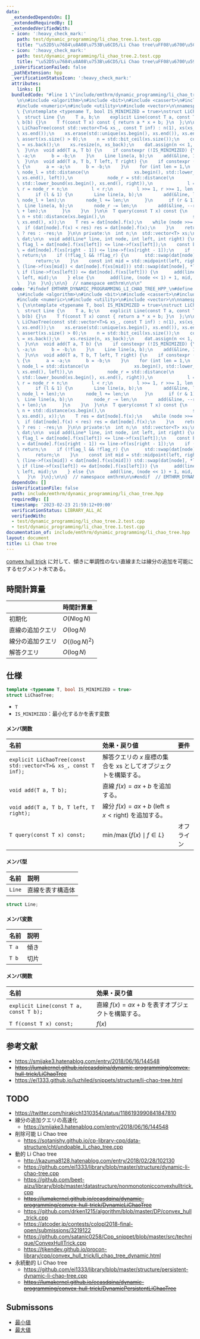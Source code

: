 ```yaml
---
data:
  _extendedDependsOn: []
  _extendedRequiredBy: []
  _extendedVerifiedWith:
  - icon: ':heavy_check_mark:'
    path: test/dynamic_programming/li_chao_tree.1.test.cpp
    title: "\u52D5\u7684\u8A08\u753B\u6CD5/Li Chao tree\uFF08\u6700\u5C0F\u5024\uFF09"
  - icon: ':heavy_check_mark:'
    path: test/dynamic_programming/li_chao_tree.2.test.cpp
    title: "\u52D5\u7684\u8A08\u753B\u6CD5/Li Chao tree\uFF08\u6700\u5927\u5024\uFF09"
  _isVerificationFailed: false
  _pathExtension: hpp
  _verificationStatusIcon: ':heavy_check_mark:'
  attributes:
    links: []
  bundledCode: "#line 1 \"include/emthrm/dynamic_programming/li_chao_tree.hpp\"\n\n\
    \n\n#include <algorithm>\n#include <bit>\n#include <cassert>\n#include <iterator>\n\
    #include <numeric>\n#include <utility>\n#include <vector>\n\nnamespace emthrm\
    \ {\n\ntemplate <typename T, bool IS_MINIMIZED = true>\nstruct LiChaoTree {\n\
    \  struct Line {\n    T a, b;\n    explicit Line(const T a, const T b) : a(a),\
    \ b(b) {}\n    T f(const T x) const { return a * x + b; }\n  };\n\n  explicit\
    \ LiChaoTree(const std::vector<T>& xs_, const T inf) : n(1), xs(xs_) {\n    std::sort(xs.begin(),\
    \ xs.end());\n    xs.erase(std::unique(xs.begin(), xs.end()), xs.end());\n   \
    \ assert(xs.size() > 0);\n    n = std::bit_ceil(xs.size());\n    const T xs_back\
    \ = xs.back();\n    xs.resize(n, xs_back);\n    dat.assign(n << 1, Line(0, inf));\n\
    \  }\n\n  void add(T a, T b) {\n    if constexpr (!IS_MINIMIZED) {\n      a =\
    \ -a;\n      b = -b;\n    }\n    Line line(a, b);\n    add(&line, 1, 0, n);\n\
    \  }\n\n  void add(T a, T b, T left, T right) {\n    if constexpr (!IS_MINIMIZED)\
    \ {\n      a = -a;\n      b = -b;\n    }\n    for (int len = 1,\n            \
    \ node_l = std::distance(\n                 xs.begin(), std::lower_bound(xs.begin(),\
    \ xs.end(), left)),\n             node_r = std::distance(\n                 xs.begin(),\
    \ std::lower_bound(xs.begin(), xs.end(), right)),\n             l = node_l + n,\
    \ r = node_r + n;\n         l < r;\n         l >>= 1, r >>= 1, len <<= 1) {\n\
    \      if (l & 1) {\n        Line line(a, b);\n        add(&line, l++, node_l,\
    \ node_l + len);\n        node_l += len;\n      }\n      if (r & 1) {\n      \
    \  Line line(a, b);\n        node_r -= len;\n        add(&line, --r, node_r, node_r\
    \ + len);\n      }\n    }\n  }\n\n  T query(const T x) const {\n    int node =\
    \ n + std::distance(xs.begin(),\n                                 std::lower_bound(xs.begin(),\
    \ xs.end(), x));\n    T res = dat[node].f(x);\n    while (node >>= 1) {\n    \
    \  if (dat[node].f(x) < res) res = dat[node].f(x);\n    }\n    return IS_MINIMIZED\
    \ ? res : -res;\n  }\n\n private:\n  int n;\n  std::vector<T> xs;\n  std::vector<Line>\
    \ dat;\n\n  void add(Line* line, int node, int left, int right) {\n    const bool\
    \ flag_l = dat[node].f(xs[left]) <= line->f(xs[left]);\n    const bool flag_r\
    \ = dat[node].f(xs[right - 1]) <= line->f(xs[right - 1]);\n    if (flag_l && flag_r)\
    \ return;\n    if (!flag_l && !flag_r) {\n      std::swap(dat[node], *line);\n\
    \      return;\n    }\n    const int mid = std::midpoint(left, right);\n    if\
    \ (line->f(xs[mid]) < dat[node].f(xs[mid])) std::swap(dat[node], *line);\n   \
    \ if (line->f(xs[left]) <= dat[node].f(xs[left])) {\n      add(line, node << 1,\
    \ left, mid);\n    } else {\n      add(line, (node << 1) + 1, mid, right);\n \
    \   }\n  }\n};\n\n}  // namespace emthrm\n\n\n"
  code: "#ifndef EMTHRM_DYNAMIC_PROGRAMMING_LI_CHAO_TREE_HPP_\n#define EMTHRM_DYNAMIC_PROGRAMMING_LI_CHAO_TREE_HPP_\n\
    \n#include <algorithm>\n#include <bit>\n#include <cassert>\n#include <iterator>\n\
    #include <numeric>\n#include <utility>\n#include <vector>\n\nnamespace emthrm\
    \ {\n\ntemplate <typename T, bool IS_MINIMIZED = true>\nstruct LiChaoTree {\n\
    \  struct Line {\n    T a, b;\n    explicit Line(const T a, const T b) : a(a),\
    \ b(b) {}\n    T f(const T x) const { return a * x + b; }\n  };\n\n  explicit\
    \ LiChaoTree(const std::vector<T>& xs_, const T inf) : n(1), xs(xs_) {\n    std::sort(xs.begin(),\
    \ xs.end());\n    xs.erase(std::unique(xs.begin(), xs.end()), xs.end());\n   \
    \ assert(xs.size() > 0);\n    n = std::bit_ceil(xs.size());\n    const T xs_back\
    \ = xs.back();\n    xs.resize(n, xs_back);\n    dat.assign(n << 1, Line(0, inf));\n\
    \  }\n\n  void add(T a, T b) {\n    if constexpr (!IS_MINIMIZED) {\n      a =\
    \ -a;\n      b = -b;\n    }\n    Line line(a, b);\n    add(&line, 1, 0, n);\n\
    \  }\n\n  void add(T a, T b, T left, T right) {\n    if constexpr (!IS_MINIMIZED)\
    \ {\n      a = -a;\n      b = -b;\n    }\n    for (int len = 1,\n            \
    \ node_l = std::distance(\n                 xs.begin(), std::lower_bound(xs.begin(),\
    \ xs.end(), left)),\n             node_r = std::distance(\n                 xs.begin(),\
    \ std::lower_bound(xs.begin(), xs.end(), right)),\n             l = node_l + n,\
    \ r = node_r + n;\n         l < r;\n         l >>= 1, r >>= 1, len <<= 1) {\n\
    \      if (l & 1) {\n        Line line(a, b);\n        add(&line, l++, node_l,\
    \ node_l + len);\n        node_l += len;\n      }\n      if (r & 1) {\n      \
    \  Line line(a, b);\n        node_r -= len;\n        add(&line, --r, node_r, node_r\
    \ + len);\n      }\n    }\n  }\n\n  T query(const T x) const {\n    int node =\
    \ n + std::distance(xs.begin(),\n                                 std::lower_bound(xs.begin(),\
    \ xs.end(), x));\n    T res = dat[node].f(x);\n    while (node >>= 1) {\n    \
    \  if (dat[node].f(x) < res) res = dat[node].f(x);\n    }\n    return IS_MINIMIZED\
    \ ? res : -res;\n  }\n\n private:\n  int n;\n  std::vector<T> xs;\n  std::vector<Line>\
    \ dat;\n\n  void add(Line* line, int node, int left, int right) {\n    const bool\
    \ flag_l = dat[node].f(xs[left]) <= line->f(xs[left]);\n    const bool flag_r\
    \ = dat[node].f(xs[right - 1]) <= line->f(xs[right - 1]);\n    if (flag_l && flag_r)\
    \ return;\n    if (!flag_l && !flag_r) {\n      std::swap(dat[node], *line);\n\
    \      return;\n    }\n    const int mid = std::midpoint(left, right);\n    if\
    \ (line->f(xs[mid]) < dat[node].f(xs[mid])) std::swap(dat[node], *line);\n   \
    \ if (line->f(xs[left]) <= dat[node].f(xs[left])) {\n      add(line, node << 1,\
    \ left, mid);\n    } else {\n      add(line, (node << 1) + 1, mid, right);\n \
    \   }\n  }\n};\n\n}  // namespace emthrm\n\n#endif  // EMTHRM_DYNAMIC_PROGRAMMING_LI_CHAO_TREE_HPP_\n"
  dependsOn: []
  isVerificationFile: false
  path: include/emthrm/dynamic_programming/li_chao_tree.hpp
  requiredBy: []
  timestamp: '2023-02-23 21:59:12+09:00'
  verificationStatus: LIBRARY_ALL_AC
  verifiedWith:
  - test/dynamic_programming/li_chao_tree.2.test.cpp
  - test/dynamic_programming/li_chao_tree.1.test.cpp
documentation_of: include/emthrm/dynamic_programming/li_chao_tree.hpp
layout: document
title: Li Chao tree
---
```


[convex hull trick](cht.md) に対して、傾きに単調性のない直線または線分の追加を可能にするセグメント木である。


## 時間計算量

||時間計算量|
|:--|:--|
|初期化|$O(N \log{N})$|
|直線の追加クエリ|$O(\log{N})$|
|線分の追加クエリ|$O((\log{N})^2)$|
|解答クエリ|$O(\log{N})$|


## 仕様

```cpp
template <typename T, bool IS_MINIMIZED = true>
struct LiChaoTree;
```

- `T`
- `IS_MINIMIZED`：最小化するかを表す変数

#### メンバ関数

|名前|効果・戻り値|要件|
|:--|:--|:--|
|`explicit LiChaoTree(const std::vector<T>& xs_, const T inf);`|解答クエリの $x$ 座標の集合を $\mathrm{xs}$ としてオブジェクトを構築する。||
|`void add(T a, T b);`|直線 $f(x) = ax + b$ を追加する。||
|`void add(T a, T b, T left, T right);`|線分 $f(x) = ax + b$ ($\mathrm{left} \leq x < \mathrm{right}$) を追加する。||
|`T query(const T x) const;`|$\min \text{/} \max \lbrace f(x) \mid f \in L \rbrace$|オフライン|

#### メンバ型

|名前|説明|
|:--|:--|
|`Line`|直線を表す構造体|

```cpp
struct Line;
```

#### メンバ変数

|名前|説明|
|:--|:--|
|`T a`|傾き|
|`T b`|切片|

#### メンバ関数

|名前|効果・戻り値|
|:--|:--|
|`explicit Line(const T a, const T b);`|直線 $f(x) = ax + b$ を表すオブジェクトを構築する。|
|`T f(const T x) const;`|$f(x)$|


## 参考文献

- https://smijake3.hatenablog.com/entry/2018/06/16/144548
- ~~https://lumakernel.github.io/ecasdqina/dynamic-programming/convex-hull-trick/LiChaoTree~~
- https://ei1333.github.io/luzhiled/snippets/structure/li-chao-tree.html


## TODO

- https://twitter.com/hirakich1310354/status/1186193990841847810
- 線分の追加クエリの高速化
  - https://smijake3.hatenablog.com/entry/2018/06/16/144548
- 削除可能 Li Chao tree
  - https://sotanishy.github.io/cp-library-cpp/data-structure/cht/undoable_li_chao_tree.cpp
- 動的 Li Chao tree
  - http://kazuma8128.hatenablog.com/entry/2018/02/28/102130
  - https://github.com/ei1333/library/blob/master/structure/dynamic-li-chao-tree.cpp
  - https://github.com/beet-aizu/library/blob/master/datastructure/nonmonotonicconvexhulltrick.cpp
  - ~~https://lumakernel.github.io/ecasdqina/dynamic-programming/convex-hull-trick/DynamicLiChaoTree~~
  - https://github.com/drken1215/algorithm/blob/master/DP/convex_hull_trick.cpp
  - https://atcoder.jp/contests/colopl2018-final-open/submissions/3219122
  - https://github.com/satanic0258/Cpp_snippet/blob/master/src/technique/ConvexHullTrick.cpp
  - https://tjkendev.github.io/procon-library/cpp/convex_hull_trick/li_chao_tree_dynamic.html
- 永続動的 Li Chao tree
  - https://github.com/ei1333/library/blob/master/structure/persistent-dynamic-li-chao-tree.cpp
  - ~~https://lumakernel.github.io/ecasdqina/dynamic-programming/convex-hull-trick/DynamicPersistentLiChaoTree~~


## Submissons

- [最小値](https://judge.yosupo.jp/submission/3848)
- [最大値](https://judge.yosupo.jp/submission/3849)
